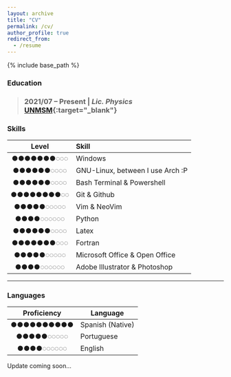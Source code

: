 ```yaml
---
layout: archive
title: "CV"
permalink: /cv/
author_profile: true
redirect_from:
  - /resume
---
```


{% include base_path %}

### Education

> ### 2021/07 – Present | *Lic. Physics* [**UNMSM**](https://unmsm.edu.pe){:target="_blank"}


### Skills

|   Level    |           Skill                  |
|:----------:|:----------------------------------|
|●●●●●●●◌◌◌  | Windows                          |
|●●●●●●◌◌◌◌  | GNU-Linux, between I use Arch :P       |
|●●●●●●◌◌◌◌  | Bash Terminal & Powershell       |
|●●●●●●●●◌◌  | Git & Github                     |
|●●●●●◌◌◌◌◌  | Vim & NeoVim                     |
|●●●●◌◌◌◌◌◌  | Python                           |
|●●●●●●◌◌◌◌  | Latex                            |
|●●●●●●●◌◌◌  | Fortran                          |
|●●●●●◌◌◌◌◌  | Microsoft Office & Open Office   |
|●●●●◌◌◌◌◌◌  | Adobe Illustrator & Photoshop    |

---
### Languages

|Proficiency |           Language               |
|:----------:|----------------------------------|
|●●●●●●●●●●  | Spanish (Native)                 |
|●●●●●◌◌◌◌◌  | Portuguese                       |
|●●●●◌◌◌◌◌◌  | English                          |


Update coming soon...